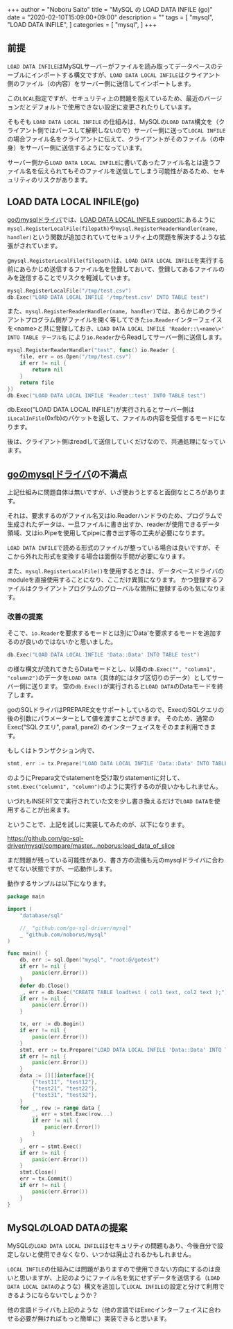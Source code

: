 +++
author = "Noboru Saito"
title = "MySQL の LOAD DATA INFILE (go)"
date = "2020-02-10T15:09:00+09:00"
description = ""
tags = [
    "mysql",
    "LOAD DATA INFILE",
]
categories = [
    "mysql",
]
+++

## 前提

`LOAD DATA INFILE`はMySQLサーバーがファイルを読み取ってデータベースのテーブルにインポートする構文ですが、`LOAD DATA LOCAL INFILE`はクライアント側のファイル（の内容）をサーバー側に送信してインポートします。

この`LOCAL`指定ですが、セキュリティ上の問題を抱えているため、最近のバージョンだとデフォルトで使用できない設定に変更されたりしています。

そもそも `LOAD DATA LOCAL INFILE` の仕組みは、MySQLの`LOAD DATA`構文を（クライアント側ではパースして解釈しないので）サーバー側に送って`LOCAL INFILE`の場合ファイル名をクライアントに伝えて、クライアントがそのファイル（の中身）をサーバー側に送信するようになっています。

サーバー側から`LOAD DATA LOCAL INFILE`に書いてあったファイル名とは違うファイル名を伝えられてもそのファイルを送信してしまう可能性があるため、セキュリティのリスクがあります。

## LOAD DATA LOCAL INFILE(go)

[goのmysqlドライバ](https://github.com/go-sql-driver/mysql)では、[LOAD DATA LOCAL INFILE support](https://github.com/go-sql-driver/mysql#load-data-local-infile-support)にあるように
`mysql.RegisterLocalFile(filepath)`や`mysql.RegisterReaderHandler(name, handler)`という関数が追加されていてセキュリティ上の問題を解決するような拡張がされています。

g`mysql.RegisterLocalFile(filepath)`は、`LOAD DATA LOCAL INFILE`を実行する前にあらかじめ送信するファイル名を登録しておいて、登録してあるファイルのみを送信することでリスクを軽減しています。

```go
mysql.RegisterLocalFile("/tmp/test.csv")
db.Exec("LOAD DATA LOCAL INFILE '/tmp/test.csv' INTO TABLE test")
```

また、`mysql.RegisterReaderHandler(name, handler)`では、あらかじめクライアントプログラム側がファイルを開く等してできた`io.Reader`インターフェイスを\<name\>と共に登録しておき、`LOAD DATA LOCAL INFILE 'Reader::\<name\>' INTO TABLE テーブル名` により`io.Reader`からReadしてサーバー側に送信します。

```go
mysql.RegisterReaderHandler("test", func() io.Reader {
    file, err = os.Open("/tmp/test.csv")
	if err != nil {
	    return nil
	}
	return file
})
db.Exec("LOAD DATA LOCAL INFILE 'Reader::test' INTO TABLE test")
```

db.Exec("LOAD DATA LOCAL INFILE")が実行されるとサーバー側は`iLocalInFile`(0xfb)のパケットを返して、ファイルの内容を受信するモードになります。

後は、クライアント側はreadして送信していくだけなので、共通処理になっています。

## [goのmysqlドライバ](https://github.com/go-sql-driver/mysql)の不満点

上記仕組みに問題自体は無いですが、いざ使おうとすると面倒なところがあります。

それは、要求するのがファイル名又はio.Readerハンドラのため、プログラムで生成されたデータは、一旦ファイルに書き出すか、readerが使用できるデータ領域、又はio.Pipeを使用してpipeに書き出す等の工夫が必要になります。

`LOAD DATA INFILE`で読める形式のファイルが整っている場合は良いですが、そこから外れた形式を変換する場合は面倒な手間が必要になります。

また、`mysql.RegisterLocalFile()`を使用するときは、データベースドライバのmoduleを直接使用することになり、ここだけ異質になります。
かつ登録するファイルはクライアントプログラムのグローバルな箇所に登録するのも気になります。

### 改善の提案

そこで、`io.Reader`を要求するモードとは別に'Data'を要求するモードを追加するのが良いのではないかと思いました。

```go
db.Exec("LOAD DATA LOCAL INFILE 'Data::Data' INTO TABLE test")
```

の様な構文が流れてきたらDataモードとし、以降の`db.Exec("", "column1", "column2")`のデータを`LOAD DATA`（具体的にはタブ区切りのデータ）としてサーバー側に送ります。
空の`db.Exec()`が実行されると`LOAD DATA`のDataモードを終了します。

goのSQLドライバはPREPARE文をサポートしているので、ExecのSQLクエリの後の引数にパラメーターとして値を渡すことができます。
そのため、通常のExec("SQLクエリ", para1, pare2) のインターフェイスをそのまま利用できます。

もしくはトランザクション内で、

```go
stmt, err := tx.Prepare("LOAD DATA LOCAL INFILE 'Data::Data' INTO TABLE test")
```

のようにPrepara文でstatementを受け取りstatementに対して、
`stmt.Exec("column1", "column")`のように実行するのが良いかもしれません。

いづれもINSERT文で実行されていた文を少し書き換えるだけで`LOAD DATA`を使用することが出来ます。

ということで、上記を試しに実装してみたのが、以下になります。

https://github.com/go-sql-driver/mysql/compare/master...noborus:load_data_of_slice

まだ問題が残っている可能性があり、書き方の流儀も元のmysqlドライバに合わせてない状態ですが、一応動作します。

動作するサンプルは以下になります。

```go
package main

import (
	"database/sql"

	//_ "github.com/go-sql-driver/mysql"
	_ "github.com/noborus/mysql"
)

func main() {
	db, err := sql.Open("mysql", "root:@/gotest")
	if err != nil {
		panic(err.Error())
	}
	defer db.Close()
	_, err = db.Exec("CREATE TABLE loadtest ( col1 text, col2 text );")
	if err != nil {
		panic(err.Error())
	}

	tx, err := db.Begin()
	if err != nil {
		panic(err.Error())
	}
	stmt, err := tx.Prepare("LOAD DATA LOCAL INFILE 'Data::Data' INTO TABLE loadtest;")
	if err != nil {
		panic(err.Error())
	}
	data := [][]interface{}{
		{"test11", "test12"},
		{"test21", "test22"},
		{"test31", "test32"},
	}
	for _, row := range data {
		_, err = stmt.Exec(row...)
		if err != nil {
			panic(err.Error())
		}
	}
	_, err = stmt.Exec()
	if err != nil {
		panic(err.Error())
	}
	stmt.Close()
	err = tx.Commit()
	if err != nil {
		panic(err.Error())
	}
}
```

## MySQLのLOAD DATAの提案

MySQLの`LOAD DATA LOCAL INFILE`はセキュリティの問題もあり、今後自分で設定しないと使用できなくなり、いつかは廃止されるかもしれません。

`LOCAL INFILE`の仕組みには問題がありますので使用できない方向にするのは良いと思いますが、上記のようにファイル名を気にせずデータを送信する（`LOAD DATA LOCAL DATA`のような）構文を追加して`LOCAL INFILE`の設定と分けて利用できるようにならないでしょうか？

他の言語ドライバも上記のような（他の言語ではExecインターフェイスに合わせる必要が無ければもっと簡単に）実装できると思います。
